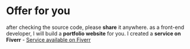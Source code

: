 # Offer for you

after checking the source code, please **share** it anywhere.
as a front-end developer, I will build a **portfolio website** for you. I created a **service on Fiverr** - [Service available on Fiverr](https://www.fiverr.com/s/o6L838)

